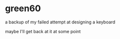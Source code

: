# green60

a backup of my failed attempt at designing a keyboard

maybe I'll get back at it at some point
